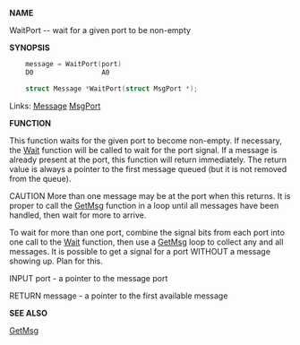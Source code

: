 
**NAME**

WaitPort -- wait for a given port to be non-empty

**SYNOPSIS**

```c
    message = WaitPort(port)
    D0                 A0

    struct Message *WaitPort(struct MsgPort *);

```
Links: [Message](_0099.md) [MsgPort](_0099.md) 

**FUNCTION**

This function waits for the given port to become non-empty.  If
necessary, the [Wait](Wait.md) function will be called to wait for the port
signal.  If a message is already present at the port, this function
will return immediately.  The return value is always a pointer to
the first message queued (but it is not removed from the queue).

CAUTION
More than one message may be at the port when this returns.  It is
proper to call the [GetMsg](GetMsg.md) function in a loop until all messages
have been handled, then wait for more to arrive.

To wait for more than one port, combine the signal bits from each
port into one call to the [Wait](Wait.md) function, then use a [GetMsg](GetMsg.md) loop
to collect any and all messages.  It is possible to get a signal
for a port WITHOUT a message showing up.  Plan for this.

INPUT
port - a pointer to the message port

RETURN
message - a pointer to the first available message

**SEE ALSO**

[GetMsg](GetMsg.md)
